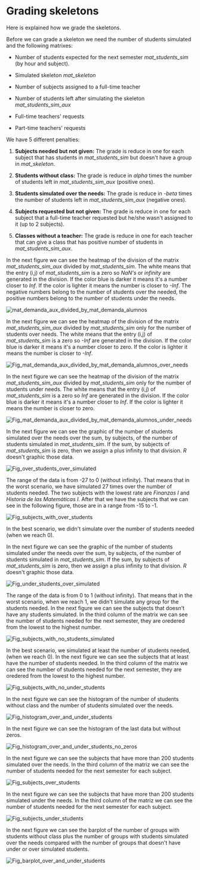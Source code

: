 # Grading skeletons

Here is explained how we grade the skeletons.

Before we can grade a skeleton we need the number of students simulated and the following matrixes:

- Number of students expected for the next semester _mat\_students\_sim_ (by hour and subject).

- Simulated skeleton _mat\_skeleton_

- Number of subjects assigned to a full-time teacher

- Number of students left after simulating the skeleton _mat\_students\_sim\_aux_

- Full-time teachers' requests

- Part-time teachers' requests

We have 5 different penalties:

1. **Subjects needed but not given:** The grade is reduce in one for each subject that has students in _mat\_students\_sim_ but doesn't have a group in _mat\_skeleton_.

2. **Students without class:** The grade is reduce in _alpha_ times the number of students left in _mat\_students\_sim\_aux_ (positive ones).

3. **Students simulated over the needs:** The grade is reduce in _-beta_ times the number of students left in _mat\_students\_sim\_aux_ (negative ones).

4. **Subjects requested but not given:** The grade is reduce in one for each subject that a full-time teacher requested but he/she wasn't assigned to it (up to 2 subjects).

5. **Classes without a teacher:** The grade is reduce in one for each teacher that can give a class that has positive number of students in _mat\_students\_sim\_aux_. 

In the next figure we can see the heatmap of the division of the matrix _mat\_students\_sim\_aux_ divided by _mat\_students\_sim_. The white means that the entry (i,j) of _mat\_students\_sim_ is a zero so _NaN's_ or _infinity_ are generated in the division. If the color blue is darker it means it's a number closer to _Inf_. If the color is lighter it means the number is closer to _-Inf_. The negative numbers belong to the number of students over the needed, the  positive numbers belong to the number of students under the needs.

![mat_demanda_aux_divided_by_mat_demanda_alumnos](https://github.com/ArrigoCoen/Faculty_schedule_simulation/blob/master/Figures/Fig_mat_demanda_aux_divided_by_mat_demanda_alumnos.png)

In the next figure we can see the heatmap of the division of the matrix _mat\_students\_sim\_aux_ divided by _mat\_students\_sim_ only for the number of students over needs. The white means that the entry (i,j) of _mat\_students\_sim_ is a zero so _-Inf_ are generated in the division. If the color blue is darker it means it's a number closer to zero. If the color is lighter it means the number is closer to _-Inf_.

![Fig_mat_demanda_aux_divided_by_mat_demanda_alumnos_over_needs](https://github.com/ArrigoCoen/Faculty_schedule_simulation/blob/master/Figures/Fig_mat_demanda_aux_divided_by_mat_demanda_alumnos_over_needs.png)

In the next figure we can see the heatmap of the division of the matrix _mat\_students\_sim\_aux_ divided by _mat\_students\_sim_ only for the number of students under needs. The white means that the entry (i,j) of _mat\_students\_sim_ is a zero so _Inf_ are generated in the division. If the color blue is darker it means it's a number closer to _Inf_. If the color is lighter it means the number is closer to zero.

![Fig_mat_demanda_aux_divided_by_mat_demanda_alumnos_under_needs](https://github.com/ArrigoCoen/Faculty_schedule_simulation/blob/master/Figures/Fig_mat_demanda_aux_divided_by_mat_demanda_alumnos_under_needs.png)


In the next figure we can see the graphic of the number of students simulated over the needs over the sum, by subjects, of the number of students simulated in _mat\_students\_sim_. If the sum, by subjects of _mat\_students\_sim_ is zero, then we assign a plus infinity to that division. _R_ doesn't graphic those data.

![Fig_over_students_over_simulated](https://github.com/ArrigoCoen/Faculty_schedule_simulation/blob/master/Figures/Fig_over_students_over_simulated.PNG)

The range of the data is from -27 to 0 (without infinity). That means that in the worst scenario, we have simulated 27 times over the number of students needed. The two subjects with the lowest rate are _Finanzas I_ and _Historia de las Matemáticas I_. After that we have the subjects that we can see in the following figure, those are in a range from -15 to -1.

![Fig_subjects_with_over_students](https://github.com/ArrigoCoen/Faculty_schedule_simulation/blob/master/Figures/Fig_subjects_with_over_students.PNG)

In the best scenario, we didn't simulate over the number of students needed (when we reach 0).

In the next figure we can see the graphic of the number of students simulated under the needs over the sum, by subjects, of the number of students simulated in _mat\_students\_sim_. If the sum, by subjects of _mat\_students\_sim_ is zero, then we assign a plus infinity to that division. _R_ doesn't graphic those data.

![Fig_under_students_over_simulated](https://github.com/ArrigoCoen/Faculty_schedule_simulation/blob/master/Figures/Fig_under_students_over_simulated.PNG)

The range of the data is from 0 to 1 (without infinity). That means that in the worst scenario, when we reach 1, we didn't simulate any group for the students needed. In the next figure we can see the subjects that doesn't have any students simulated. In the third column of the matrix we can see the number of students needed for the next semester, they are oredered from the lowest to the highest number.

![Fig_subjects_with_no_students_simulated](https://github.com/ArrigoCoen/Faculty_schedule_simulation/blob/master/Figures/Fig_subjects_with_no_students_simulated.png)

In the best scenario, we simulated at least the number of students needed, (when we reach 0). In the next figure we can see the subjects that at least have the number of students needed. In the third column of the matrix we can see the number of students needed for the next semester, they are oredered from the lowest to the highest number.

![Fig_subjects_with_no_under_students](https://github.com/ArrigoCoen/Faculty_schedule_simulation/blob/master/Figures/Fig_subjects_with_no_under_students.png)

In the next figure we can see the histogram of the number of students without class and the number of students simulated over the needs.

![Fig_histogram_over_and_under_students](https://github.com/ArrigoCoen/Faculty_schedule_simulation/blob/master/Figures/Fig_histogram_over_and_under_students.PNG)

In the next figure we can see the histogram of the last data but without zeros.

![Fig_histogram_over_and_under_students_no_zeros](https://github.com/ArrigoCoen/Faculty_schedule_simulation/blob/master/Figures/Fig_histogram_over_and_under_students_no_zeros.PNG)

In the next figure we can see the subjects that have more than 200 students simulated over the needs. In the third column of the matriz we can see the number of students needed for the next semester for each subject.

![Fig_subjects_over_students](https://github.com/ArrigoCoen/Faculty_schedule_simulation/blob/master/Figures/Fig_subjects_over_students.png)

In the next figure we can see the subjects that have more than 200 students simulated under the needs. In the third column of the matriz we can see the number of students needed for the next semester for each subject.

![Fig_subjects_under_students](https://github.com/ArrigoCoen/Faculty_schedule_simulation/blob/master/Figures/Fig_subjects_under_students.png)

In the next figure we can see the barplot of the number of groups with students without class plus the number of groups with students simulated over the needs compared with the number of groups that doesn't have under or over simulated students.

![Fig_barplot_over_and_under_students](https://github.com/ArrigoCoen/Faculty_schedule_simulation/blob/master/Figures/Fig_barplot_over_and_under_students.PNG)



